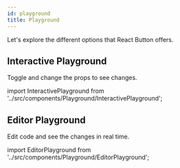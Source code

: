 ```yaml
---
id: playground
title: Playground
---
```


Let's explore the different options that <span className="keyword">React Button</span> offers.


## Interactive Playground

Toggle and change the props to see changes.

import InteractivePlayground from '../src/components/Playground/InteractivePlayground';

<InteractivePlayground/>

## Editor Playground

Edit code and see the changes in real time.

import EditorPlayground from '../src/components/Playground/EditorPlayground';

<EditorPlayground/>